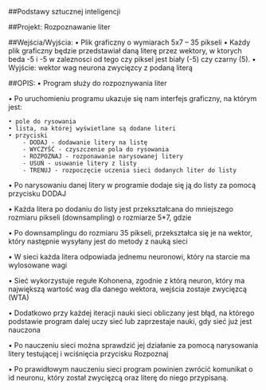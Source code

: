 ##Podstawy sztucznej inteligencji 

##Projekt: Rozpoznawanie liter

##Wejścia/Wyjścia: 
•	Plik graficzny o wymiarach 5x7 – 35 pikseli
•	Każdy plik graficzny będzie przedstawiał daną literę przez wektory, w ktorych beda -5 i -5 w zaleznosci od tego czy piksel jest biały (-5) czy czarny (5).
•	Wyjście: wektor wag neurona zwycięzcy z podaną literą

##OPIS:
•	Program służy do rozpoznywania liter

•	Po uruchomieniu programu ukazuje się nam interfejs graficzny, na którym jest:

    • pole do rysowania
    • lista, na której wyświetlane są dodane literi
    • przyciski
        - DODAJ - dodawanie litery na listę
        - WYCZYŚĆ - czyszczenie pola do rysowania
        - ROZPOZNAJ - rozponawanie narysowanej litery
        - USUŃ - usuwanie litery z listy
        - TRENUJ - rozpoczęcie uczenia sieci dodanych liter do listy
        

•	Po narysowaniu danej litery w programie dodaje się ją do listy za pomocą przycisku DODAJ

•	Każda litera po dodaniu do listy jest przekształcana do mniejszego rozmiaru pikseli (downsampling) o rozmiarze 5*7, gdzie  

•	Po downsamplingu do rozmiaru 35 pikseli, przekształca się je na wektor, który następnie wysyłany jest do metody z nauką sieci

•	W sieci każda litera odpowiada jednemu neuronowi, który na starcie ma wylosowane wagi

•	Sieć wykorzystuje regułe Kohonena, zgodnie z którą neuron, który ma największą wartość wag dla danego wektora, wejścia zostaje zwycięzcą (WTA)

•	Dodatkowo przy każdej iteracji nauki sieci obliczany jest błąd, na którego podstawie program dalej uczy sieć lub zaprzestaje nauki, gdy sieć już jest nauczona

•	Po nauczeniu sieci można sprawdzić jej działanie za pomocą narysowania litery testującej i wciśnięcia przycisku Rozpoznaj

•	Po prawidłowym nauczeniu sieci program powinien zwrócić komunikat o id neuronu, który został zwycięzcą oraz literę do niego przypisaną.



